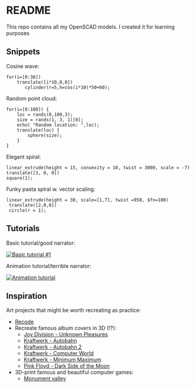 # README

This repo contains all my OpenSCAD models. I created it for learning purposes

## Snippets

Cosine wave:

```
for(i=[0:36])
    translate([i*10,0,0])
       cylinder(r=5,h=cos(i*10)*50+60);
```

Random point cloud:

```
for(i=[0:100]) {
    loc = rands(0,100,3);
    size = rands(1, 3, 1)[0];
    echo( "Random location: ",loc);
    translate(loc) {
        sphere(size);
    }
}
```

Elegant spiral:

```
linear_extrude(height = 15, convexity = 10, twist = 3000, scale = -7)
translate([3, 0, 0])
square(1);
```

Funky pasta spiral w. vector scaling:

```
linear_extrude(height = 30, scale=[1,7], twist =950, $fn=100)
 translate([2,0,0])
 circle(r = 1);
```

## Tutorials

Basic tutorial/good narrator:

[![Basic tutorial #1](http://img.youtube.com/vi/eq5ObNeiAUw/0.jpg)](http://www.youtube.com/watch?v=eq5ObNeiAUw)

Animation tutorial/terrible narrator:

[![Animation tutorial](http://img.youtube.com/vi/yDHRaSAYLNw/0.jpg)](http://www.youtube.com/watch?v=yDHRaSAYLNw)

## Inspiration

Art projects that might be worth recreating as practice:

* [Recode](http://recodeproject.com/)
* Recreate famous album covers in 3D (!?):
    * [Joy Division - Unknown Pleasures](http://images.shirts.com/products/6097/14-14-33735/joy-division-t-shirt.jpg)
    * [Kraftwerk - Autobahn](https://s-media-cache-ak0.pinimg.com/564x/54/70/13/5470137a72d484cfad2a5921834488ee.jpg)
    * [Kraftwerk - Autobahn 2](http://www.loud-clear.co.uk/wp-content/uploads/2013/01/Autobahn-original-LP-cover.jpg)
    * [Kraftwerk - Computer World](https://alancook.files.wordpress.com/2013/04/computer-world.jpg)
    * [Kraftwerk - Minimum Maximum](http://www.stfimages.in/images/2013/01/15/UexZK40F.jpg)
    * [Pink Floyd - Dark Side of the Moon](http://www.jimis-cyberstore.com/store/media/dark-side-poster-redo.jpg)
* 3D-print famous and beautiful computer games:
    * [Monument valley](http://www.monumentvalleygame.com/img/screenshot2.jpg)
